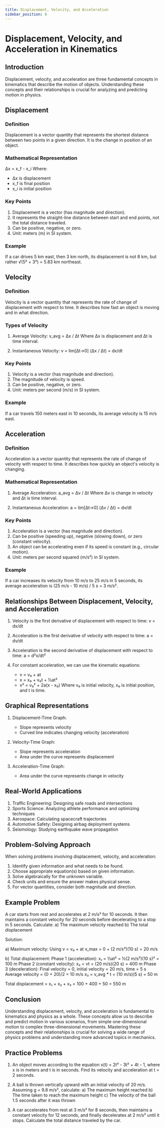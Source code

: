 ```yaml
---
title: Displacement, Velocity, and Acceleration
sidebar_position: 6
---
```


# Displacement, Velocity, and Acceleration in Kinematics

## Introduction

Displacement, velocity, and acceleration are three fundamental concepts in kinematics that describe the motion of objects. Understanding these concepts and their relationships is crucial for analyzing and predicting motion in physics.

## Displacement

### Definition

Displacement is a vector quantity that represents the shortest distance between two points in a given direction. It is the change in position of an object.

### Mathematical Representation

Δx = x_f - x_i
Where:

-   Δx is displacement
-   x_f is final position
-   x_i is initial position

### Key Points

1. Displacement is a vector (has magnitude and direction).
2. It represents the straight-line distance between start and end points, not the total distance traveled.
3. Can be positive, negative, or zero.
4. Unit: meters (m) in SI system.

### Example

If a car drives 5 km east, then 3 km north, its displacement is not 8 km, but rather √(5² + 3²) = 5.83 km northeast.

## Velocity

### Definition

Velocity is a vector quantity that represents the rate of change of displacement with respect to time. It describes how fast an object is moving and in what direction.

### Types of Velocity

1. Average Velocity:
   v_avg = Δx / Δt
   Where Δx is displacement and Δt is time interval.

2. Instantaneous Velocity:
   v = lim[Δt→0] (Δx / Δt) = dx/dt

### Key Points

1. Velocity is a vector (has magnitude and direction).
2. The magnitude of velocity is speed.
3. Can be positive, negative, or zero.
4. Unit: meters per second (m/s) in SI system.

### Example

If a car travels 150 meters east in 10 seconds, its average velocity is 15 m/s east.

## Acceleration

### Definition

Acceleration is a vector quantity that represents the rate of change of velocity with respect to time. It describes how quickly an object's velocity is changing.

### Mathematical Representation

1. Average Acceleration:
   a_avg = Δv / Δt
   Where Δv is change in velocity and Δt is time interval.

2. Instantaneous Acceleration:
   a = lim[Δt→0] (Δv / Δt) = dv/dt

### Key Points

1. Acceleration is a vector (has magnitude and direction).
2. Can be positive (speeding up), negative (slowing down), or zero (constant velocity).
3. An object can be accelerating even if its speed is constant (e.g., circular motion).
4. Unit: meters per second squared (m/s²) in SI system.

### Example

If a car increases its velocity from 10 m/s to 25 m/s in 5 seconds, its average acceleration is (25 m/s - 10 m/s) / 5 s = 3 m/s².

## Relationships Between Displacement, Velocity, and Acceleration

1. Velocity is the first derivative of displacement with respect to time:
   v = dx/dt

2. Acceleration is the first derivative of velocity with respect to time:
   a = dv/dt

3. Acceleration is the second derivative of displacement with respect to time:
   a = d²x/dt²

4. For constant acceleration, we can use the kinematic equations:
    - v = v₀ + at
    - x = x₀ + v₀t + ½at²
    - v² = v₀² + 2a(x - x₀)
      Where v₀ is initial velocity, x₀ is initial position, and t is time.

## Graphical Representations

1. Displacement-Time Graph:

    - Slope represents velocity
    - Curved line indicates changing velocity (acceleration)

2. Velocity-Time Graph:

    - Slope represents acceleration
    - Area under the curve represents displacement

3. Acceleration-Time Graph:
    - Area under the curve represents change in velocity

## Real-World Applications

1. Traffic Engineering: Designing safe roads and intersections
2. Sports Science: Analyzing athlete performance and optimizing techniques
3. Aerospace: Calculating spacecraft trajectories
4. Automotive Safety: Designing airbag deployment systems
5. Seismology: Studying earthquake wave propagation

## Problem-Solving Approach

When solving problems involving displacement, velocity, and acceleration:

1. Identify given information and what needs to be found.
2. Choose appropriate equation(s) based on given information.
3. Solve algebraically for the unknown variable.
4. Check units and ensure the answer makes physical sense.
5. For vector quantities, consider both magnitude and direction.

## Example Problem

A car starts from rest and accelerates at 2 m/s² for 10 seconds. It then maintains a constant velocity for 20 seconds before decelerating to a stop in 5 seconds. Calculate:
a) The maximum velocity reached
b) The total displacement

Solution:

a) Maximum velocity:
Using v = v₀ + at
v_max = 0 + (2 m/s²)(10 s) = 20 m/s

b) Total displacement:
Phase 1 (acceleration): x₁ = ½at² = ½(2 m/s²)(10 s)² = 100 m
Phase 2 (constant velocity): x₂ = vt = (20 m/s)(20 s) = 400 m
Phase 3 (deceleration):
Final velocity = 0, initial velocity = 20 m/s, time = 5 s
Average velocity = (0 + 20)/2 = 10 m/s
x₃ = v_avg \* t = (10 m/s)(5 s) = 50 m

Total displacement = x₁ + x₂ + x₃ = 100 + 400 + 50 = 550 m

## Conclusion

Understanding displacement, velocity, and acceleration is fundamental to kinematics and physics as a whole. These concepts allow us to describe and predict motion in various scenarios, from simple one-dimensional motion to complex three-dimensional movements. Mastering these concepts and their relationships is crucial for solving a wide range of physics problems and understanding more advanced topics in mechanics.

## Practice Problems

1. An object moves according to the equation x(t) = 2t³ - 3t² + 4t - 1, where x is in meters and t is in seconds. Find its velocity and acceleration at t = 2 seconds.

2. A ball is thrown vertically upward with an initial velocity of 20 m/s. Assuming g = 9.8 m/s², calculate:
   a) The maximum height reached
   b) The time taken to reach the maximum height
   c) The velocity of the ball 1.5 seconds after it was thrown

3. A car accelerates from rest at 3 m/s² for 8 seconds, then maintains a constant velocity for 12 seconds, and finally decelerates at 2 m/s² until it stops. Calculate the total distance traveled by the car.
